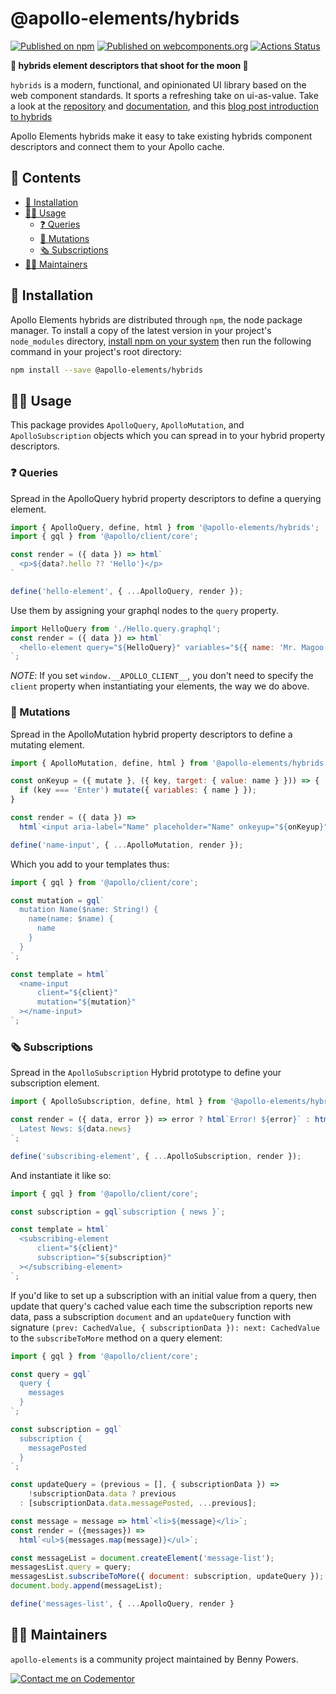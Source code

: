# @apollo-elements/hybrids
[![Published on npm](https://img.shields.io/npm/v/@apollo-elements/hybrids.svg)](https://www.npmjs.com/package/@apollo-elements/hybrids)
[![Published on webcomponents.org](https://img.shields.io/badge/webcomponents.org-published-blue.svg)](https://www.webcomponents.org/element/@apollo-elements/hybrids)
[![Actions Status](https://github.com/apollo-elements/apollo-elements/workflows/CD/badge.svg)](https://github.com/apollo-elements/apollo-elements/actions)

<strong>👾 hybrids element descriptors that shoot for the moon 🚀</strong>

`hybrids` is a modern, functional, and opinionated UI library based on the web component standards. It sports a refreshing take on ui-as-value. Take a look at the [repository](https://github.com/hybridsjs/hybrids) and [documentation](https://hybrids.js.org), and this [blog post introduction to hybrids](https://dev.to/bennypowers/lets-build-web-components-part-7-hybrids-187l)

Apollo Elements hybrids make it easy to take existing hybrids component descriptors and connect them to your Apollo cache.

## 📓 Contents
- [🔧 Installation](#-installation)
- [👩‍🚀 Usage](#-usage)
  - [❓ Queries](#-queries)
  - [👾 Mutations](#-mutations)
  - [🗞 Subscriptions](#-subscriptions)
- [👷‍♂️ Maintainers](#-maintainers)

## 🔧 Installation

Apollo Elements hybrids are distributed through `npm`, the node package manager. To install a copy of the latest version in your project's `node_modules` directory, [install npm on your system](https://www.npmjs.com/get-npm) then run the following command in your project's root directory:

```bash
npm install --save @apollo-elements/hybrids
```

## 👩‍🚀 Usage

This package provides `ApolloQuery`, `ApolloMutation`, and `ApolloSubscription` objects which you can spread in to your hybrid property descriptors.

### ❓ Queries
Spread in the ApolloQuery hybrid property descriptors to define a querying element.

```js
import { ApolloQuery, define, html } from '@apollo-elements/hybrids';
import { gql } from '@apollo/client/core';

const render = ({ data }) => html`
  <p>${data?.hello ?? 'Hello'}</p>
`

define('hello-element', { ...ApolloQuery, render });
```

Use them by assigning your graphql nodes to the `query` property.

```js
import HelloQuery from './Hello.query.graphql';
const render = ({ data }) => html`
  <hello-element query="${HelloQuery}" variables="${{ name: 'Mr. Magoo' }}></hello-element>
`;
```

*NOTE*: If you set `window.__APOLLO_CLIENT__`, you don't need to specify the `client` property when instantiating your elements, the way we do above.

### 👾 Mutations
Spread in the ApolloMutation hybrid property descriptors to define a mutating element.

```js
import { ApolloMutation, define, html } from '@apollo-elements/hybrids';

const onKeyup = ({ mutate }, ({ key, target: { value: name } })) => {
  if (key === 'Enter') mutate({ variables: { name } });
}

const render = ({ data }) =>
  html`<input aria-label="Name" placeholder="Name" onkeyup="${onKeyup}"/>`;

define('name-input', { ...ApolloMutation, render });
```

Which you add to your templates thus:
```js
import { gql } from '@apollo/client/core';

const mutation = gql`
  mutation Name($name: String!) {
    name(name: $name) {
      name
    }
  }
`;

const template = html`
  <name-input
      client="${client}"
      mutation="${mutation}"
  ></name-input>
`;
```

### 🗞 Subscriptions
Spread in the `ApolloSubscription` Hybrid prototype to define your subscription element.

```js
import { ApolloSubscription, define, html } from '@apollo-elements/hybrids';

const render = ({ data, error }) => error ? html`Error! ${error}` : html`
  Latest News: ${data.news}
`;

define('subscribing-element', { ...ApolloSubscription, render });
```

And instantiate it like so:

```js
import { gql } from '@apollo/client/core';

const subscription = gql`subscription { news }`;

const template = html`
  <subscribing-element
      client="${client}"
      subscription="${subscription}"
  ></subscribing-element>
`;
```

If you'd like to set up a subscription with an initial value from a query, then update that query's cached value each time the subscription reports new data, pass a subscription `document` and an `updateQuery` function with signature `(prev: CachedValue, { subscriptionData }): next: CachedValue` to the `subscribeToMore` method on a query element:

```js
import { gql } from '@apollo/client/core';

const query = gql`
  query {
    messages
  }
`;

const subscription = gql`
  subscription {
    messagePosted
  }
`;

const updateQuery = (previous = [], { subscriptionData }) =>
    !subscriptionData.data ? previous
  : [subscriptionData.data.messagePosted, ...previous];

const message = message => html`<li>${message}</li>`;
const render = ({messages}) =>
  html`<ul>${messages.map(message)}</ul>`;

const messageList = document.createElement('message-list');
messagesList.query = query;
messagesList.subscribeToMore({ document: subscription, updateQuery });
document.body.append(messageList);

define('messages-list', { ...ApolloQuery, render }
```

## 👷‍♂️ Maintainers
`apollo-elements` is a community project maintained by Benny Powers.

[![Contact me on Codementor](https://cdn.codementor.io/badges/contact_me_github.svg)](https://www.codementor.io/bennyp?utm_source=github&utm_medium=button&utm_term=bennyp&utm_campaign=github)
